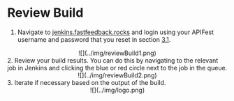 # Review Build

1. Navigate to [jenkins.fastfeedback.rocks](http://jenkins.fastfeedback.rocks/) and login using your APIFest username and password that you reset in section [3.1](https://docs.fastfeedback.rocks/#/3/3.1-login).
<center>
  ![](../img/reviewBuild1.png)
</center>
2. Review your build results. You can do this by navigating to the relevant job in Jenkins and clicking the blue or red circle next to the job in the queue.
<center>
  ![](../img/reviewBuild2.png)
</center>
3. Iterate if necessary based on the output of the build.

<center id="footer">
  ![](../img/logo.png)
</center>
